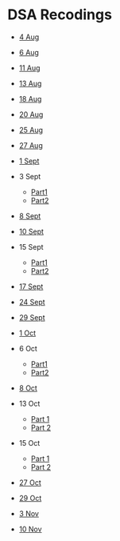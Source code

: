 # DSA Recodings 

- [4 Aug](https://web.microsoftstream.com/video/1a4eb78b-27a1-441f-a5fa-66fb1256b312)

- [6 Aug](https://web.microsoftstream.com/video/1a4eb78b-27a1-441f-a5fa-66fb1256b312)

- [11 Aug](https://web.microsoftstream.com/video/3c20f9b0-995b-40fb-bc6d-815d381878e7)

- [13 Aug](https://web.microsoftstream.com/video/60899ba8-6f28-4202-aa52-f7584ee3bb90)

- [18 Aug](https://web.microsoftstream.com/video/827f2024-a212-4b9a-adc8-bdbd2df90f9a)

- [20 Aug](https://web.microsoftstream.com/video/4cfda506-c029-484d-8327-ad8c5b3ab966)

- [25 Aug](https://web.microsoftstream.com/video/67477789-9ff2-4897-9eed-c8677a6a97c1)

- [27 Aug](https://web.microsoftstream.com/video/154e9d65-dd13-4b35-af43-0eff926efe40)

- [1 Sept](https://web.microsoftstream.com/video/84ccc4d7-9f08-4371-afd5-e3e51ec6d233)

- 3 Sept
    - [Part1](https://web.microsoftstream.com/video/2b636dbd-b4fb-4ad7-8a99-ff1717c2a8b9)
    - [Part2](https://web.microsoftstream.com/video/01be3c27-4812-40fe-9fd2-f6dd0c4e3c2b)

- [8 Sept](https://web.microsoftstream.com/video/1d88927c-b944-4dad-b73c-369e7b471fe9)

- [10 Sept](https://web.microsoftstream.com/video/db6b0522-b35f-467c-9ea3-dd198f871cfc)

- 15 Sept
    - [Part1](https://web.microsoftstream.com/video/96bc1fbb-90ef-4671-8343-220028cb920b)
    - [Part2](https://web.microsoftstream.com/video/8020e6e8-7762-4dfa-b641-76173115900e)

- [17 Sept](https://web.microsoftstream.com/video/c42ec1fd-2d36-4cd7-bc07-dba9967a1f10)

- [24 Sept](https://web.microsoftstream.com/video/6b33b84f-dfd8-410c-a694-3af0896cb4e3)

- [29 Sept](https://web.microsoftstream.com/video/c984ac85-d562-414a-b787-32ccdc339ba7)

- [1 Oct](https://web.microsoftstream.com/video/a12d57c3-0b37-4392-ab15-64e55715f181)

- 6 Oct
    - [Part1](https://web.microsoftstream.com/video/128dbd08-3a4b-4a99-b8b0-9b27bccc7ad3)
    - [Part2](https://web.microsoftstream.com/video/23ec31b7-df67-4996-b941-2407c3fbb762)

- [8 Oct](https://web.microsoftstream.com/video/f540b4a8-08f7-461f-bed5-b52a94b13fcb)

- 13 Oct
  - [Part 1](https://web.microsoftstream.com/video/dc805d31-5270-4554-944d-81c115cfcb01)
  - [Part 2](https://web.microsoftstream.com/video/634b3254-19e0-4fdd-baeb-188b2ef6dfd7)

- 15 Oct
  - [Part 1](https://web.microsoftstream.com/video/497c17e9-5221-4198-98f2-40523cb79b12)
  - [Part 2](https://web.microsoftstream.com/video/c62019a3-e06b-4b97-85ad-068f133719ae)

- [27 Oct](https://web.microsoftstream.com/video/dd5efc38-11a0-4f47-9d94-9be51894b8e4)

- [29 Oct](https://web.microsoftstream.com/video/0e61821e-ec83-47c4-bd48-0b99e3bf1880)

- [3 Nov](https://web.microsoftstream.com/video/24b2eead-ef5b-4c83-9984-5be676a93439)

- [10 Nov](https://web.microsoftstream.com/video/f4b0ae3d-c98c-43ff-be09-ac12313841a8)
